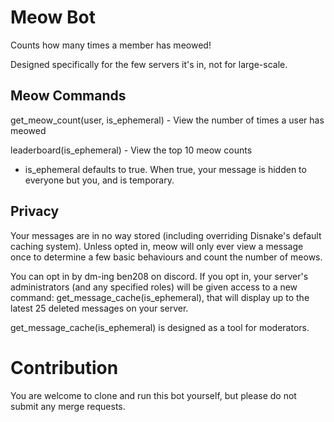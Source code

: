 # Meow Bot
Counts how many times a member has meowed!

Designed specifically for the few servers it's in, not for large-scale.

## Meow Commands
get_meow_count(user, is_ephemeral) - View the number of times a user has meowed

leaderboard(is_ephemeral)          - View the top 10 meow counts

* is_ephemeral defaults to true. When true, your message is hidden to everyone but you, and is temporary.

## Privacy
Your messages are in no way stored (including overriding Disnake's default caching system). Unless opted in, meow will only ever view a message once to determine a few basic behaviours and count the number of meows.

You can opt in by dm-ing ben208 on discord. If you opt in, your server's administrators (and any specified roles) will be given access to a new command: get_message_cache(is_ephemeral), that will display up to the latest 25 deleted messages on your server.

get_message_cache(is_ephemeral) is designed as a tool for moderators.

# Contribution
You are welcome to clone and run this bot yourself, but please do not submit any merge requests.
